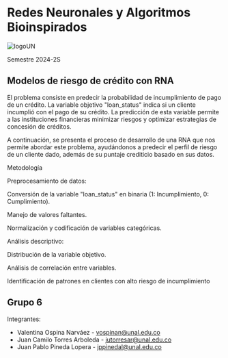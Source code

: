 # Redes Neuronales y Algoritmos Bioinspirados

![logoUN](https://github.com/user-attachments/assets/6a75b35f-c2f7-425e-8a39-6d1384be3244)

Semestre 2024-2S

## Modelos de riesgo de crédito con RNA
El problema consiste en predecir la probabilidad de incumplimiento de pago de un crédito. La variable objetivo "loan_status" 
indica si un cliente incumplió con el pago de su crédito. La predicción de esta variable permite a las instituciones financieras 
minimizar riesgos y optimizar estrategias de concesión de créditos.

A continuación, se presenta el proceso de desarrollo de una RNA que nos permite abordar este problema, ayudándonos a predecir 
el perfil de riesgo de un cliente dado, además de su puntaje crediticio basado en sus datos.

Metodología

Preprocesamiento de datos:

   Conversión de la variable "loan_status" en binaria (1: Incumplimiento, 0: Cumplimiento).

   Manejo de valores faltantes.

   Normalización y codificación de variables categóricas.

Análisis descriptivo:

   Distribución de la variable objetivo.

   Análisis de correlación entre variables.

   Identificación de patrones en clientes con alto riesgo de incumplimiento

## Grupo 6
Integrantes: 
  - Valentina Ospina Narváez - vospinan@unal.edu.co
  - Juan Camilo Torres Arboleda - jutorresar@unal.edu.co
  - Juan Pablo Pineda Lopera - jppinedal@unal.edu.co
